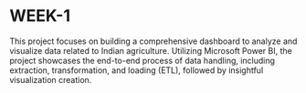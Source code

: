 # WEEK-1
This project focuses on building a comprehensive dashboard to analyze and visualize data related to Indian agriculture. Utilizing Microsoft Power BI, the project showcases the end-to-end process of data handling, including extraction, transformation, and loading (ETL), followed by insightful visualization creation.
